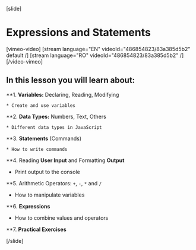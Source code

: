 [slide]

# Expressions and Statements

[vimeo-video]
[stream language="EN" videoId="486854823/83a385d5b2" default /]
[stream language="RO" videoId="486854823/83a385d5b2"  /]
[/video-vimeo]

## In this lesson you will learn about:

**1. **Variables:** Declaring, Reading, Modifying

    * Create and use variables

**2. **Data Types:** Numbers, Text, Others

    * Different data types in JavaScript

**3. **Statements** \(Commands\)

    * How to write commands

**4. Reading **User Input** and Formatting **Output**

* Print output to the console

**5. Arithmetic Operators: `+`, `-`, `*` and `/`

* How to manipulate variables

**6. **Expressions**

* How to combine values and operators

**7. **Practical Exercises**

[/slide]